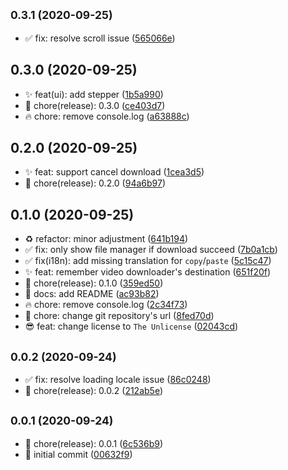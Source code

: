 ## <small>0.3.1 (2020-09-25)</small>

* ✅ fix: resolve scroll issue ([565066e](https://github.com/jonz94/media-tools/commit/565066e))



## 0.3.0 (2020-09-25)

* ✨ feat(ui): add stepper ([1b5a990](https://github.com/jonz94/media-tools/commit/1b5a990))
* 🎉 chore(release): 0.3.0 ([ce403d7](https://github.com/jonz94/media-tools/commit/ce403d7))
* 🔥 chore: remove console.log ([a63888c](https://github.com/jonz94/media-tools/commit/a63888c))



## 0.2.0 (2020-09-25)

* ✨ feat: support cancel download ([1cea3d5](https://github.com/jonz94/media-tools/commit/1cea3d5))
* 🎉 chore(release): 0.2.0 ([94a6b97](https://github.com/jonz94/media-tools/commit/94a6b97))



## 0.1.0 (2020-09-25)

* ♻️ refactor: minor adjustment ([641b194](https://github.com/jonz94/media-tools/commit/641b194))
* ✅ fix: only show file manager if download succeed ([7b0a1cb](https://github.com/jonz94/media-tools/commit/7b0a1cb))
* ✅ fix(i18n): add missing translation for `copy`/`paste` ([5c15c47](https://github.com/jonz94/media-tools/commit/5c15c47))
* ✨ feat: remember video downloader's destination ([651f20f](https://github.com/jonz94/media-tools/commit/651f20f))
* 🎉 chore(release): 0.1.0 ([359ed50](https://github.com/jonz94/media-tools/commit/359ed50))
* 📝 docs: add README ([ac93b82](https://github.com/jonz94/media-tools/commit/ac93b82))
* 🔥 chore: remove console.log ([2c34f73](https://github.com/jonz94/media-tools/commit/2c34f73))
* 🔧 chore: change git repository's url ([8fed70d](https://github.com/jonz94/media-tools/commit/8fed70d))
* 😎 feat: change license to `The Unlicense` ([02043cd](https://github.com/jonz94/media-tools/commit/02043cd))



## <small>0.0.2 (2020-09-24)</small>

* ✅ fix: resolve loading locale issue ([86c0248](https://github.com/jonz94/media-tools/commit/86c0248))
* 🎉 chore(release): 0.0.2 ([212ab5e](https://github.com/jonz94/media-tools/commit/212ab5e))



## <small>0.0.1 (2020-09-24)</small>

* 🎉 chore(release): 0.0.1 ([6c536b9](https://github.com/jonz94/media-tools/commit/6c536b9))
* 🎉 initial commit ([00632f9](https://github.com/jonz94/media-tools/commit/00632f9))



